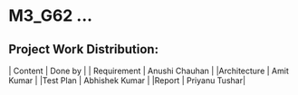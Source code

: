 # M3_G62 ...

## Project Work Distribution:

| Content | Done by |
| Requirement | Anushi Chauhan |
|Architecture | Amit Kumar |
|Test Plan | Abhishek Kumar |
|Report | Priyanu Tushar|